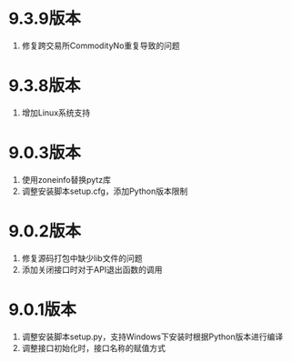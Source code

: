 # 9.3.9版本

1. 修复跨交易所CommodityNo重复导致的问题

# 9.3.8版本
1. 增加Linux系统支持

# 9.0.3版本

1. 使用zoneinfo替换pytz库
2. 调整安装脚本setup.cfg，添加Python版本限制

# 9.0.2版本

1. 修复源码打包中缺少lib文件的问题
2. 添加关闭接口时对于API退出函数的调用

# 9.0.1版本

1. 调整安装脚本setup.py，支持Windows下安装时根据Python版本进行编译
2. 调整接口初始化时，接口名称的赋值方式
